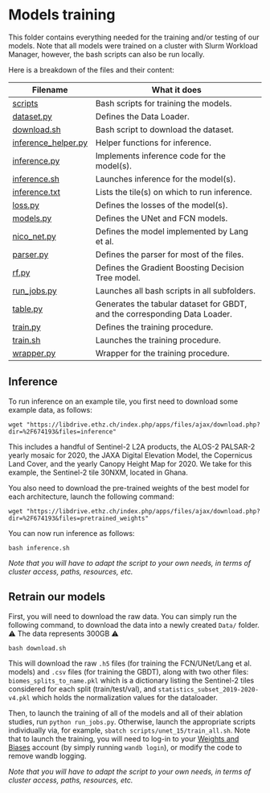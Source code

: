 # Models training

This folder contains everything needed for the training and/or testing of our models. Note that all models were trained on a cluster with Slurm Workload Manager, however, the bash scripts can also be run locally.


Here is a breakdown of the files and their content:

| Filename | What it does |
|----------|----------|
| [scripts](scripts) | Bash scripts for training the models. |
| [dataset.py](dataset.py) | Defines the Data Loader. |
| [download.sh](download.sh) | Bash script to download the dataset. |
| [inference_helper.py](inference_helper.py) | Helper functions for inference. |
| [inference.py](inference.py) | Implements inference code for the model(s). |
| [inference.sh](inference.sh) | Launches inference for the model(s). |
| [inference.txt](inference.txt) | Lists the tile(s) on which to run inference. |
| [loss.py](loss.py) | Defines the losses of the model(s). |
| [models.py](models.py) | Defines the UNet and FCN models. |
| [nico_net.py](nico_net.py) | Defines the model implemented by Lang et al. |
| [parser.py](parser.py) | Defines the parser for most of the files. |
| [rf.py](rf.py) | Defines the Gradient Boosting Decision Tree model. |
| [run_jobs.py](run_jobs.py) | Launches all bash scripts in all subfolders. |
| [table.py](table.py) | Generates the tabular dataset for GBDT, and the corresponding Data Loader. |
| [train.py](train.py) | Defines the training procedure. |
| [train.sh](train.sh) | Launches the training procedure. |
| [wrapper.py](wrapper.py) | Wrapper for the training procedure. |


## Inference

To run inference on an example tile, you first need to download some example data, as follows:
```
wget "https://libdrive.ethz.ch/index.php/apps/files/ajax/download.php?dir=%2F674193&files=inference"
```
This includes a handful of Sentinel-2 L2A products, the ALOS-2 PALSAR-2 yearly mosaic for 2020, the JAXA Digital Elevation Model, the Copernicus Land Cover, and the yearly Canopy Height Map for 2020. We take for this example, the Sentinel-2 tile 30NXM, located in Ghana. 


You also need to download the pre-trained weights of the best model for each architecture, launch the following command:
```
wget "https://libdrive.ethz.ch/index.php/apps/files/ajax/download.php?dir=%2F674193&files=pretrained_weights"
```

You can now run inference as follows:
```
bash inference.sh
```
*Note that you will have to adapt the script to your own needs, in terms of cluster access, paths, resources, etc.*

## Retrain our models
First, you will need to download the raw data. You can simply run the following command, to download the data into a newly created `Data/` folder. :warning:	The data represents 300GB :warning:	
```
bash download.sh
```
This will download the raw `.h5` files (for training the FCN/UNet/Lang et al. models) and `.csv` files (for training the GBDT), along with two other files: `biomes_splits_to_name.pkl` which is a dictionary listing the Sentinel-2 tiles considered for each split (train/test/val), and `statistics_subset_2019-2020-v4.pkl` which holds the normalization values for the dataloader.

Then, to launch the training of all of the models and all of their ablation studies, run `python run_jobs.py`. Otherwise, launch the appropriate scripts individually via, for example, `sbatch scripts/unet_15/train_all.sh`. Note that to launch the training, you will need to log-in to your [Weights and Biases](https://wandb.ai/home) account (by simply running `wandb login`), or modify the code to remove wandb logging.

*Note that you will have to adapt the script to your own needs, in terms of cluster access, paths, resources, etc.*
